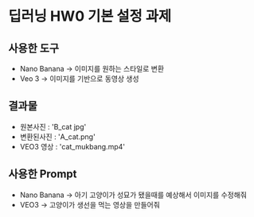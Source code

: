 # 딥러닝 HW0 기본 설정 과제

## 사용한 도구
  * Nano Banana
    -> 이미지를 원하는 스타일로 변환
  * Veo 3
    -> 이미지를 기반으로 동영상 생성
    
## 결과물
  * 원본사진 : 'B_cat jpg'
  * 변환된사진 : 'A_cat.png'
  * VEO3 영상 : 'cat_mukbang.mp4'

## 사용한  Prompt
  * Nano Banana
    -> 아기 고양이가 성묘가 됐을때를 예상해서 이미지를 수정해줘
  * VEO3
    -> 고양이가 생선을 먹는 영상을 만들어줘
